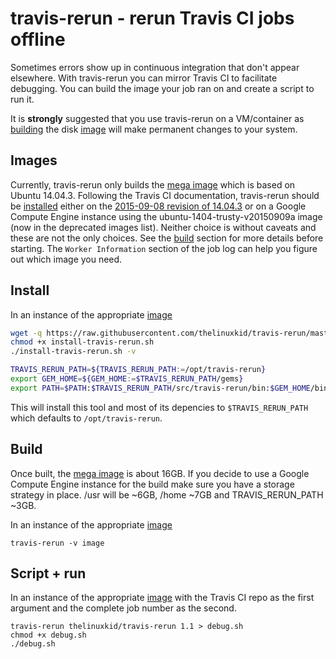 # travis-rerun - rerun Travis CI jobs offline

Sometimes errors show up in continuous integration that don't appear
elsewhere. With travis-rerun you can mirror Travis CI to facilitate
debugging. You can build the image your job ran on and create a script to
run it.

It is **strongly** suggested that you use travis-rerun on a VM/container
as [building](#build) the disk [image](#images) will make permanent changes
to your system.

## Images

Currently, travis-rerun only builds the [mega image](https://docs.travis-ci.com/user/trusty-ci-environment#Environment-common-to-all-VM-images)
which is based on Ubuntu 14.04.3. Following the Travis CI documentation,
travis-rerun should be [installed](#install) either on the
[2015-09-08 revision of 14.04.3](https://cloud-images.ubuntu.com/releases/14.04.3/release-20150908/)
or on a Google Compute Engine instance using the
ubuntu-1404-trusty-v20150909a image (now in the deprecated images list).
Neither choice is without caveats and these are not the only choices.
See the [build](#build) section for more details before starting. The
`Worker Information` section of the job log can help you figure out which
image you need.

## Install

In an instance of the appropriate [image](#images)
```sh
wget -q https://raw.githubusercontent.com/thelinuxkid/travis-rerun/master/install-travis-rerun.sh
chmod +x install-travis-rerun.sh
./install-travis-rerun.sh -v

TRAVIS_RERUN_PATH=${TRAVIS_RERUN_PATH:=/opt/travis-rerun}
export GEM_HOME=${GEM_HOME:=$TRAVIS_RERUN_PATH/gems}
export PATH=$PATH:$TRAVIS_RERUN_PATH/src/travis-rerun/bin:$GEM_HOME/bin
```
This will install this tool and most of its depencies to `$TRAVIS_RERUN_PATH`
which defaults to `/opt/travis-rerun`.

## Build

Once built, the [mega image](#images) is about 16GB. If you decide to use a
Google Compute Engine instance for the build make sure you have
a storage strategy in place. /usr will be ~6GB, /home ~7GB and TRAVIS_RERUN_PATH
~3GB.

In an instance of the appropriate [image](#images)
```
travis-rerun -v image
```

## Script + run

In an instance of the appropriate [image](#images) with the Travis CI repo
as the first argument and the complete job number as the second.
```
travis-rerun thelinuxkid/travis-rerun 1.1 > debug.sh
chmod +x debug.sh
./debug.sh
```

